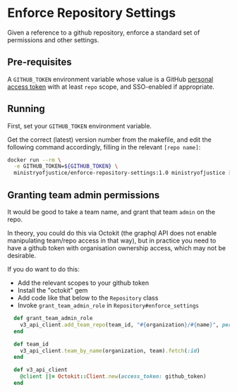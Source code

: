 # Enforce Repository Settings

Given a reference to a github repository, enforce a standard set of permissions
and other settings.

## Pre-requisites

A `GITHUB_TOKEN` environment variable whose value is a GitHub [personal access
token](https://github.com/settings/tokens) with at least `repo` scope, and
SSO-enabled if appropriate.

## Running

First, set your `GITHUB_TOKEN` environment variable.

Get the correct (latest) version number from the makefile, and edit the
following command accordingly, filling in the relevant `[repo name]`:

```bash
docker run --rm \
  -e GITHUB_TOKEN=${GITHUB_TOKEN} \
  ministryofjustice/enforce-repository-settings:1.0 ministryofjustice [repo name]
```

## Granting team admin permissions

It would be good to take a team name, and grant that team `admin` on the repo.

In theory, you could do this via Octokit (the graphql API does not enable
manipulating team/repo access in that way), but in practice you need to have a
github token with organisation ownership access, which may not be desirable.

If you do want to do this:

* Add the relevant scopes to your github token
* Install the "octokit" gem
* Add code like that below to the `Repository` class
* Invoke `grant_team_admin_role` in `Repository#enforce_settings`

```ruby
  def grant_team_admin_role
    v3_api_client.add_team_repo(team_id, "#{organization}/#{name}", permission: "admin")
  end

  def team_id
    v3_api_client.team_by_name(organization, team).fetch(:id)
  end

  def v3_api_client
    @client ||= Octokit::Client.new(access_token: github_token)
  end
```
